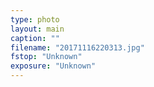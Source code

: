 ```yaml
---
type: photo
layout: main
caption: ""
filename: "20171116220313.jpg"
fstop: "Unknown"
exposure: "Unknown"
---
```


